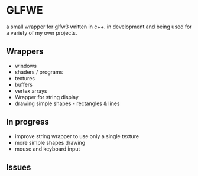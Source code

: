 # GLFWE

a small wrapper for glfw3 written in c++. in development and being used for a variety of my own projects.

## Wrappers
- windows
- shaders / programs
- textures
- buffers
- vertex arrays
- Wrapper for string display
- drawing simple shapes - rectangles & lines

## In progress
- improve string wrapper to use only a single texture
- more simple shapes drawing
- mouse and keyboard input

## Issues
